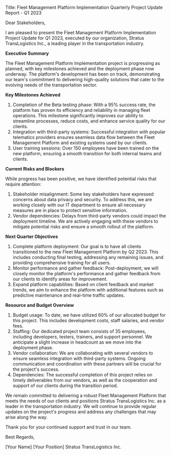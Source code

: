  Title: Fleet Management Platform Implementation Quarterly Project Update Report - Q1 2023

Dear Stakeholders,

I am pleased to present the Fleet Management Platform Implementation Project Update for Q1 2023, executed by our organization, Stratus TransLogistics Inc., a leading player in the transportation industry.

**Executive Summary**

The Fleet Management Platform Implementation project is progressing as planned, with key milestones achieved and the deployment phase now underway. The platform's development has been on track, demonstrating our team's commitment to delivering high-quality solutions that cater to the evolving needs of the transportation sector.

**Key Milestones Achieved**

1. Completion of the Beta testing phase: With a 95% success rate, the platform has proven its efficiency and reliability in managing fleet operations. This milestone significantly improves our ability to streamline processes, reduce costs, and enhance service quality for our clients.
2. Integration with third-party systems: Successful integration with popular telematics providers ensures seamless data flow between the Fleet Management Platform and existing systems used by our clients.
3. User training sessions: Over 150 employees have been trained on the new platform, ensuring a smooth transition for both internal teams and clients.

**Current Risks and Blockers**

While progress has been positive, we have identified potential risks that require attention:

1. Stakeholder misalignment: Some key stakeholders have expressed concerns about data privacy and security. To address this, we are working closely with our IT department to ensure all necessary measures are in place to protect sensitive information.
2. Vendor dependencies: Delays from third-party vendors could impact the deployment timeline. We are actively engaging with these vendors to mitigate potential risks and ensure a smooth rollout of the platform.

**Next Quarter Objectives**

1. Complete platform deployment: Our goal is to have all clients transitioned to the new Fleet Management Platform by Q2 2023. This includes conducting final testing, addressing any remaining issues, and providing comprehensive training for all users.
2. Monitor performance and gather feedback: Post-deployment, we will closely monitor the platform's performance and gather feedback from our clients to identify areas for improvement.
3. Expand platform capabilities: Based on client feedback and market trends, we aim to enhance the platform with additional features such as predictive maintenance and real-time traffic updates.

**Resource and Budget Overview**

1. Budget usage: To date, we have utilized 60% of our allocated budget for this project. This includes development costs, staff salaries, and vendor fees.
2. Staffing: Our dedicated project team consists of 35 employees, including developers, testers, trainers, and support personnel. We anticipate a slight increase in headcount as we move into the deployment phase.
3. Vendor collaboration: We are collaborating with several vendors to ensure seamless integration with third-party systems. Ongoing communication and coordination with these partners will be crucial for the project's success.
4. Dependencies: The successful completion of this project relies on timely deliverables from our vendors, as well as the cooperation and support of our clients during the transition period.

We remain committed to delivering a robust Fleet Management Platform that meets the needs of our clients and positions Stratus TransLogistics Inc. as a leader in the transportation industry. We will continue to provide regular updates on the project's progress and address any challenges that may arise along the way.

Thank you for your continued support and trust in our team.

Best Regards,

[Your Name]
[Your Position]
Stratus TransLogistics Inc.